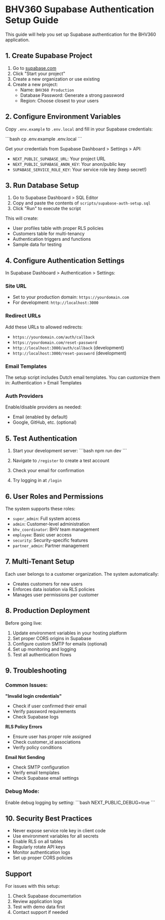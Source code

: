 # BHV360 Supabase Authentication Setup Guide

This guide will help you set up Supabase authentication for the BHV360 application.

## 1. Create Supabase Project

1. Go to [supabase.com](https://supabase.com)
2. Click "Start your project"
3. Create a new organization or use existing
4. Create a new project:
   - Name: `BHV360 Production`
   - Database Password: Generate a strong password
   - Region: Choose closest to your users

## 2. Configure Environment Variables

Copy `.env.example` to `.env.local` and fill in your Supabase credentials:

\`\`\`bash
cp .env.example .env.local
\`\`\`

Get your credentials from Supabase Dashboard > Settings > API:
- `NEXT_PUBLIC_SUPABASE_URL`: Your project URL
- `NEXT_PUBLIC_SUPABASE_ANON_KEY`: Your anon/public key
- `SUPABASE_SERVICE_ROLE_KEY`: Your service role key (keep secret!)

## 3. Run Database Setup

1. Go to Supabase Dashboard > SQL Editor
2. Copy and paste the contents of `scripts/supabase-auth-setup.sql`
3. Click "Run" to execute the script

This will create:
- User profiles table with proper RLS policies
- Customers table for multi-tenancy
- Authentication triggers and functions
- Sample data for testing

## 4. Configure Authentication Settings

In Supabase Dashboard > Authentication > Settings:

### Site URL
- Set to your production domain: `https://yourdomain.com`
- For development: `http://localhost:3000`

### Redirect URLs
Add these URLs to allowed redirects:
- `https://yourdomain.com/auth/callback`
- `https://yourdomain.com/reset-password`
- `http://localhost:3000/auth/callback` (development)
- `http://localhost:3000/reset-password` (development)

### Email Templates
The setup script includes Dutch email templates. You can customize them in:
Authentication > Email Templates

### Auth Providers
Enable/disable providers as needed:
- Email (enabled by default)
- Google, GitHub, etc. (optional)

## 5. Test Authentication

1. Start your development server:
   \`\`\`bash
   npm run dev
   \`\`\`

2. Navigate to `/register` to create a test account
3. Check your email for confirmation
4. Try logging in at `/login`

## 6. User Roles and Permissions

The system supports these roles:
- `super_admin`: Full system access
- `admin`: Customer-level administration
- `bhv_coordinator`: BHV team management
- `employee`: Basic user access
- `security`: Security-specific features
- `partner_admin`: Partner management

## 7. Multi-Tenant Setup

Each user belongs to a customer organization. The system automatically:
- Creates customers for new users
- Enforces data isolation via RLS policies
- Manages user permissions per customer

## 8. Production Deployment

Before going live:

1. Update environment variables in your hosting platform
2. Set proper CORS origins in Supabase
3. Configure custom SMTP for emails (optional)
4. Set up monitoring and logging
5. Test all authentication flows

## 9. Troubleshooting

### Common Issues:

**"Invalid login credentials"**
- Check if user confirmed their email
- Verify password requirements
- Check Supabase logs

**RLS Policy Errors**
- Ensure user has proper role assigned
- Check customer_id associations
- Verify policy conditions

**Email Not Sending**
- Check SMTP configuration
- Verify email templates
- Check Supabase email settings

### Debug Mode:
Enable debug logging by setting:
\`\`\`bash
NEXT_PUBLIC_DEBUG=true
\`\`\`

## 10. Security Best Practices

- Never expose service role key in client code
- Use environment variables for all secrets
- Enable RLS on all tables
- Regularly rotate API keys
- Monitor authentication logs
- Set up proper CORS policies

## Support

For issues with this setup:
1. Check Supabase documentation
2. Review application logs
3. Test with demo data first
4. Contact support if needed
